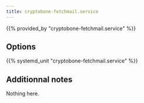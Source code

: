 ```yaml
---
title: cryptobone-fetchmail.service
---
```


{{% provided_by "cryptobone-fetchmail.service" %}}

## Options

{{% systemd_unit "cryptobone-fetchmail.service" %}}

## Additionnal notes

Nothing here.